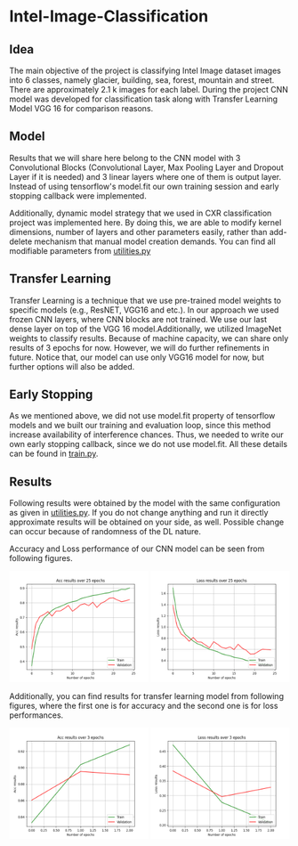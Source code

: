 # Intel-Image-Classification
## Idea
The main objective of the project is classifying Intel Image dataset images into 6 classes, namely glacier, building, sea, forest, mountain and street. There are approximately 2.1 k images for each label. During the project CNN model was developed for classification task along with Transfer Learning Model VGG 16 for comparison reasons.
## Model 
Results that we will share here belong to the CNN model with 3 Convolutional Blocks (Convolutional Layer, Max Pooling Layer and Dropout Layer if it is needed) and 3 linear layers where one of them is output layer. Instead of using tensorflow's model.fit our own training session and early stopping callback were implemented. 

Additionally, dynamic model strategy that we used in CXR classification project was implemented here. By doing this, we are able to modify kernel dimensions, number of layers and other parameters easily, rather than add-delete mechanism that manual model creation demands. You can find all modifiable parameters from [utilities.py](utilities.py)
## Transfer Learning
Transfer Learning is a technique that we use pre-trained model weights to specific models (e.g., ResNET, VGG16 and etc.). In our approach we used frozen CNN layers, where CNN blocks are not trained. We use our last dense layer on top of the VGG 16 model.Additionally, we utilized ImageNet weights to classify results. Because of machine capacity, we can share only results of 3 epochs for now. However, we will do further refinements in future. Notice that, our model can use only VGG16 model for now, but further options will also be added.

## Early Stopping
As we mentioned above, we did not use model.fit property of tensorflow models and we built our training and evaluation loop, since this method increase availability of interference chances. Thus, we needed to write our own early stopping callback, since we do not use model.fit. All these details can be found in [train.py](train.py).

## Results
Following results were obtained by the model with the same configuration as given in [utilities.py](utilities.py). If you do not change anything and run it directly approximate results will be obtained on your side, as well. Possible change can occur because of randomness of the DL nature.

Accuracy and Loss performance of our CNN model can be seen from following figures.
 <p align="center">
<img src="train_results/experiment_13/acc_plot.png" width="250" height="200">  <img src="train_results/experiment_13/loss_plot.png" width="250" height="200">
 </p>
Additionally, you can find results for transfer learning model from following figures, where the first one is for accuracy and the second one is for loss performances.
 <p align="center">
<img src="train_results/experiment_1/acc_plot.png" width="250" height="200">  <img src="train_results/experiment_1/loss_plot.png" width="250" height="200">
 </p>

